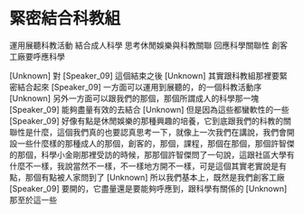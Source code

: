 # 緊密結合科教組
運用展聽科教活動
結合成人科學
思考休閒娛樂與科教關聯
回應科學關聯性
創客工廠要呼應科學

[Unknown] 對
[Speaker_09] 這個結束之後
[Unknown] 其實跟科教組那裡要緊密結合起來
[Speaker_09] 一方面可以運用到展聽的，的一個科教活動序
[Unknown] 另外一方面可以跟我們的那個，那個所謂成人的科學那一塊
[Speaker_09] 能夠盡量有效的去結合
[Unknown] 但是因為這些都蠻軟性的一些
[Speaker_09] 好像有點是休閒娛樂的那種興趣的培養，它到底跟我們的科教的關聯性是什麼，這個我們真的也要認真思考一下，就像上一次我們在講說，我們會開設一些什麼樣的那種成人的那個，創客的，那個，課程，那個在那個，那個許智傑的那個，科學小金剛那裡受訪的時候，那那個許智傑問了一句說，這跟社區大學有什麼不一樣，我說當然不一樣，不一樣地方開不一樣，可是這個其實老實說是有點，那個有點被人家問到了
[Unknown] 所以我們基本上，既然是我們創客工廠
[Speaker_09] 要開的，它盡量還是要能夠呼應到，跟科學有關係的
[Unknown] 那至於這一些